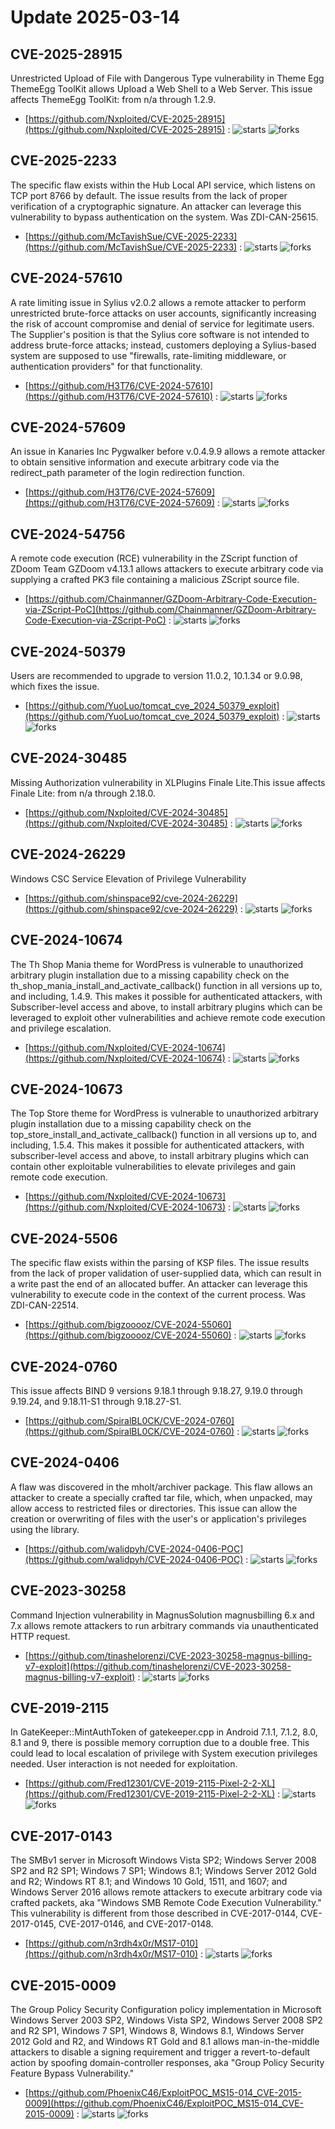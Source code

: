 # Update 2025-03-14
## CVE-2025-28915
 Unrestricted Upload of File with Dangerous Type vulnerability in Theme Egg ThemeEgg ToolKit allows Upload a Web Shell to a Web Server. This issue affects ThemeEgg ToolKit: from n/a through 1.2.9.

- [https://github.com/Nxploited/CVE-2025-28915](https://github.com/Nxploited/CVE-2025-28915) :  ![starts](https://img.shields.io/github/stars/Nxploited/CVE-2025-28915.svg) ![forks](https://img.shields.io/github/forks/Nxploited/CVE-2025-28915.svg)


## CVE-2025-2233
The specific flaw exists within the Hub Local API service, which listens on TCP port 8766 by default. The issue results from the lack of proper verification of a cryptographic signature. An attacker can leverage this vulnerability to bypass authentication on the system. Was ZDI-CAN-25615.

- [https://github.com/McTavishSue/CVE-2025-2233](https://github.com/McTavishSue/CVE-2025-2233) :  ![starts](https://img.shields.io/github/stars/McTavishSue/CVE-2025-2233.svg) ![forks](https://img.shields.io/github/forks/McTavishSue/CVE-2025-2233.svg)


## CVE-2024-57610
 A rate limiting issue in Sylius v2.0.2 allows a remote attacker to perform unrestricted brute-force attacks on user accounts, significantly increasing the risk of account compromise and denial of service for legitimate users. The Supplier's position is that the Sylius core software is not intended to address brute-force attacks; instead, customers deploying a Sylius-based system are supposed to use "firewalls, rate-limiting middleware, or authentication providers" for that functionality.

- [https://github.com/H3T76/CVE-2024-57610](https://github.com/H3T76/CVE-2024-57610) :  ![starts](https://img.shields.io/github/stars/H3T76/CVE-2024-57610.svg) ![forks](https://img.shields.io/github/forks/H3T76/CVE-2024-57610.svg)


## CVE-2024-57609
 An issue in Kanaries Inc Pygwalker before v.0.4.9.9 allows a remote attacker to obtain sensitive information and execute arbitrary code via the redirect_path parameter of the login redirection function.

- [https://github.com/H3T76/CVE-2024-57609](https://github.com/H3T76/CVE-2024-57609) :  ![starts](https://img.shields.io/github/stars/H3T76/CVE-2024-57609.svg) ![forks](https://img.shields.io/github/forks/H3T76/CVE-2024-57609.svg)


## CVE-2024-54756
 A remote code execution (RCE) vulnerability in the ZScript function of ZDoom Team GZDoom v4.13.1 allows attackers to execute arbitrary code via supplying a crafted PK3 file containing a malicious ZScript source file.

- [https://github.com/Chainmanner/GZDoom-Arbitrary-Code-Execution-via-ZScript-PoC](https://github.com/Chainmanner/GZDoom-Arbitrary-Code-Execution-via-ZScript-PoC) :  ![starts](https://img.shields.io/github/stars/Chainmanner/GZDoom-Arbitrary-Code-Execution-via-ZScript-PoC.svg) ![forks](https://img.shields.io/github/forks/Chainmanner/GZDoom-Arbitrary-Code-Execution-via-ZScript-PoC.svg)


## CVE-2024-50379
Users are recommended to upgrade to version 11.0.2, 10.1.34 or 9.0.98, which fixes the issue.

- [https://github.com/YuoLuo/tomcat_cve_2024_50379_exploit](https://github.com/YuoLuo/tomcat_cve_2024_50379_exploit) :  ![starts](https://img.shields.io/github/stars/YuoLuo/tomcat_cve_2024_50379_exploit.svg) ![forks](https://img.shields.io/github/forks/YuoLuo/tomcat_cve_2024_50379_exploit.svg)


## CVE-2024-30485
 Missing Authorization vulnerability in XLPlugins Finale Lite.This issue affects Finale Lite: from n/a through 2.18.0.

- [https://github.com/Nxploited/CVE-2024-30485](https://github.com/Nxploited/CVE-2024-30485) :  ![starts](https://img.shields.io/github/stars/Nxploited/CVE-2024-30485.svg) ![forks](https://img.shields.io/github/forks/Nxploited/CVE-2024-30485.svg)


## CVE-2024-26229
 Windows CSC Service Elevation of Privilege Vulnerability

- [https://github.com/shinspace92/cve-2024-26229](https://github.com/shinspace92/cve-2024-26229) :  ![starts](https://img.shields.io/github/stars/shinspace92/cve-2024-26229.svg) ![forks](https://img.shields.io/github/forks/shinspace92/cve-2024-26229.svg)


## CVE-2024-10674
 The Th Shop Mania theme for WordPress is vulnerable to unauthorized arbitrary plugin installation due to a missing capability check on the th_shop_mania_install_and_activate_callback() function in all versions up to, and including, 1.4.9. This makes it possible for authenticated attackers, with Subscriber-level access and above, to install arbitrary plugins which can be leveraged to exploit other vulnerabilities and achieve remote code execution and privilege escalation.

- [https://github.com/Nxploited/CVE-2024-10674](https://github.com/Nxploited/CVE-2024-10674) :  ![starts](https://img.shields.io/github/stars/Nxploited/CVE-2024-10674.svg) ![forks](https://img.shields.io/github/forks/Nxploited/CVE-2024-10674.svg)


## CVE-2024-10673
 The Top Store theme for WordPress is vulnerable to unauthorized arbitrary plugin installation due to a missing capability check on the top_store_install_and_activate_callback() function in all versions up to, and including, 1.5.4. This makes it possible for authenticated attackers, with subscriber-level access and above, to install arbitrary plugins which can contain other exploitable vulnerabilities to elevate privileges and gain remote code execution.

- [https://github.com/Nxploited/CVE-2024-10673](https://github.com/Nxploited/CVE-2024-10673) :  ![starts](https://img.shields.io/github/stars/Nxploited/CVE-2024-10673.svg) ![forks](https://img.shields.io/github/forks/Nxploited/CVE-2024-10673.svg)


## CVE-2024-5506
The specific flaw exists within the parsing of KSP files. The issue results from the lack of proper validation of user-supplied data, which can result in a write past the end of an allocated buffer. An attacker can leverage this vulnerability to execute code in the context of the current process. Was ZDI-CAN-22514.

- [https://github.com/bigzooooz/CVE-2024-55060](https://github.com/bigzooooz/CVE-2024-55060) :  ![starts](https://img.shields.io/github/stars/bigzooooz/CVE-2024-55060.svg) ![forks](https://img.shields.io/github/forks/bigzooooz/CVE-2024-55060.svg)


## CVE-2024-0760
This issue affects BIND 9 versions 9.18.1 through 9.18.27, 9.19.0 through 9.19.24, and 9.18.11-S1 through 9.18.27-S1.

- [https://github.com/SpiralBL0CK/CVE-2024-0760](https://github.com/SpiralBL0CK/CVE-2024-0760) :  ![starts](https://img.shields.io/github/stars/SpiralBL0CK/CVE-2024-0760.svg) ![forks](https://img.shields.io/github/forks/SpiralBL0CK/CVE-2024-0760.svg)


## CVE-2024-0406
 A flaw was discovered in the mholt/archiver package. This flaw allows an attacker to create a specially crafted tar file, which, when unpacked, may allow access to restricted files or directories. This issue can allow the creation or overwriting of files with the user's or application's privileges using the library.

- [https://github.com/walidpyh/CVE-2024-0406-POC](https://github.com/walidpyh/CVE-2024-0406-POC) :  ![starts](https://img.shields.io/github/stars/walidpyh/CVE-2024-0406-POC.svg) ![forks](https://img.shields.io/github/forks/walidpyh/CVE-2024-0406-POC.svg)


## CVE-2023-30258
 Command Injection vulnerability in MagnusSolution magnusbilling 6.x and 7.x allows remote attackers to run arbitrary commands via unauthenticated HTTP request.

- [https://github.com/tinashelorenzi/CVE-2023-30258-magnus-billing-v7-exploit](https://github.com/tinashelorenzi/CVE-2023-30258-magnus-billing-v7-exploit) :  ![starts](https://img.shields.io/github/stars/tinashelorenzi/CVE-2023-30258-magnus-billing-v7-exploit.svg) ![forks](https://img.shields.io/github/forks/tinashelorenzi/CVE-2023-30258-magnus-billing-v7-exploit.svg)


## CVE-2019-2115
 In GateKeeper::MintAuthToken of gatekeeper.cpp in Android 7.1.1, 7.1.2, 8.0, 8.1 and 9, there is possible memory corruption due to a double free. This could lead to local escalation of privilege with System execution privileges needed. User interaction is not needed for exploitation.

- [https://github.com/Fred12301/CVE-2019-2115-Pixel-2-2-XL](https://github.com/Fred12301/CVE-2019-2115-Pixel-2-2-XL) :  ![starts](https://img.shields.io/github/stars/Fred12301/CVE-2019-2115-Pixel-2-2-XL.svg) ![forks](https://img.shields.io/github/forks/Fred12301/CVE-2019-2115-Pixel-2-2-XL.svg)


## CVE-2017-0143
 The SMBv1 server in Microsoft Windows Vista SP2; Windows Server 2008 SP2 and R2 SP1; Windows 7 SP1; Windows 8.1; Windows Server 2012 Gold and R2; Windows RT 8.1; and Windows 10 Gold, 1511, and 1607; and Windows Server 2016 allows remote attackers to execute arbitrary code via crafted packets, aka "Windows SMB Remote Code Execution Vulnerability." This vulnerability is different from those described in CVE-2017-0144, CVE-2017-0145, CVE-2017-0146, and CVE-2017-0148.

- [https://github.com/n3rdh4x0r/MS17-010](https://github.com/n3rdh4x0r/MS17-010) :  ![starts](https://img.shields.io/github/stars/n3rdh4x0r/MS17-010.svg) ![forks](https://img.shields.io/github/forks/n3rdh4x0r/MS17-010.svg)


## CVE-2015-0009
 The Group Policy Security Configuration policy implementation in Microsoft Windows Server 2003 SP2, Windows Vista SP2, Windows Server 2008 SP2 and R2 SP1, Windows 7 SP1, Windows 8, Windows 8.1, Windows Server 2012 Gold and R2, and Windows RT Gold and 8.1 allows man-in-the-middle attackers to disable a signing requirement and trigger a revert-to-default action by spoofing domain-controller responses, aka "Group Policy Security Feature Bypass Vulnerability."

- [https://github.com/PhoenixC46/ExploitPOC_MS15-014_CVE-2015-0009](https://github.com/PhoenixC46/ExploitPOC_MS15-014_CVE-2015-0009) :  ![starts](https://img.shields.io/github/stars/PhoenixC46/ExploitPOC_MS15-014_CVE-2015-0009.svg) ![forks](https://img.shields.io/github/forks/PhoenixC46/ExploitPOC_MS15-014_CVE-2015-0009.svg)

